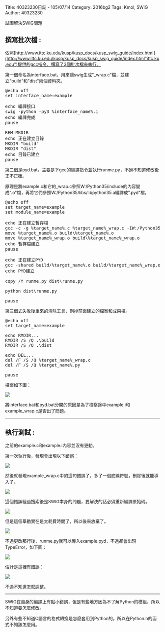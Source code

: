Title: 40323230日誌 - 105/07/14
Category: 2016bg2
Tags: Kmol, SWIG
Author: 40323230


試圖解決SWIG問題

<!-- PELICAN_END_SUMMARY -->

<h2>撰寫批次檔 :</h2>

依照[http://www.ittc.ku.edu/kusp/kusp_docs/kusp_swig_guide/index.html](http://www.ittc.ku.edu/kusp/kusp_docs/kusp_swig_guide/index.html"ittc.ku.edu")提供的gcc指令，撰寫了3個批次檔來執行。

第一個命名為interface.bat，用來讓swig生成"_wrap.c"檔，並建立"build"和"dist"兩個資料夾。

<pre class="brush: c">
@echo off
set interface_name=example

echo 編譯接口
swig -python -py3 %interface_name%.i
echo 編譯完成
pause

REM MKDIR
echo 正在建立目錄
MKDIR "build"
MKDIR "dist"
echo 目錄已建立
pause
</pre>

第二個是pyd.bat，主要是下gcc的編譯指令並執行runme.py，不過不知道修改後正不正確。

原理是將example.c和它的_wrap.c參照W:/Python35/include的內容變成".o"檔，再將它們參照W:/Python35/libs/libpython35.a編譯成".pyd"檔。

<pre class="brush: c">
@echo off
set target_name=example
set module_name=example

echo 正在建立暫存檔
gcc -c -g %target_name%.c %target_name%_wrap.c -IW:/Python35/include
move %target_name%.o build\%target_name%.o
move %target_name%_wrap.o build\%target_name%_wrap.o
echo 暫存檔建立
pause

echo 正在建立PYD
gcc -shared build/%target_name%.o build/%target_name%_wrap.o W:/Python35/libs/libpython35.a -o dist/%module_name%.pyd
echo PYD建立

copy /Y runme.py dist\runme.py

python dist\runme.py

pause
</pre>

第三個式失敗後重來的清除工具，刪掉前面建立的檔案和成果檔。

<pre class="brush: c">
@echo off
set target_name=example

echo RMDIR...
RMDIR /S /Q .\build
RMDIR /S /Q .\dist

echo DEL...
del /F /S /Q %target_name%_wrap.c
del /F /S /Q %target_name%.py

pause
</pre>

檔案如下圖：

<img src="http://i.imgur.com/iPB2jDu.jpg" >

將interface.bat和pyd.bat分開的原因是為了檢察途中example.i和example_wrap.c是否出了問題。

<hr>

<h2>執行測試 :</h2>

之前的example.c和example.i內容並沒有更動。

第一次執行後，發現會出現以下錯誤：

<img src="http://i.imgur.com/d0FfYoF.jpg" >

然後就發現example_wrap.c中的這句錯誤了，多了一個底線符號，刪除後就能導入了。

<img src="http://i.imgur.com/oeY2vw4.jpg" >

這個錯誤經過搜索後是SWIG本身的問題，要解決的話必須重新編譯原始碼。

<img src="http://i.imgur.com/2HjltE6.jpg" >

但是這個舉動實在是太耗費時間了，所以後來放棄了。

<img src="http://i.imgur.com/pXH2OW2.jpg" >

不過更改那行後，runme.py就可以導入example.pyd，不過卻會出現TypeError，如下圖：

<img src="http://i.imgur.com/4vVIw2v.jpg" >

估計是這裡有錯誤：

<img src="http://i.imgur.com/4Dhvqym.jpg" >

不過不知道怎麼調整。

<hr>

SWIG在自身的編譯上有點小錯誤，但是有些地方因為不了解Python的模組，所以不知道要怎麼修改。

另外有些不知道C語言的格式轉換是怎麼套用到Python的，所以在Python.h的函式不知該怎麼用。